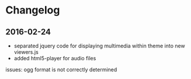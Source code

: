 # Changelog

## 2016-02-24

- separated jquery code for displaying multimedia within theme into new viewers.js
- added html5-player for audio files

issues: ogg format is not correctly determined
